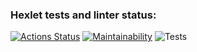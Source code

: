 ### Hexlet tests and linter status:

[![Actions Status](https://github.com/phoenix3x3/frontend-project-lvl1/workflows/hexlet-check/badge.svg)](https://github.com/phoenix3x3/frontend-project-lvl1/actions)
[![Maintainability](https://api.codeclimate.com/v1/badges/a99a88d28ad37a79dbf6/maintainability)](https://codeclimate.com/github/codeclimate/codeclimate/maintainability)
![Tests](https://github.com/phoenix3x3/frontend-project-lvl1/workflows/.github/workflows/superlinter.yml/badge.svg?event=push)
